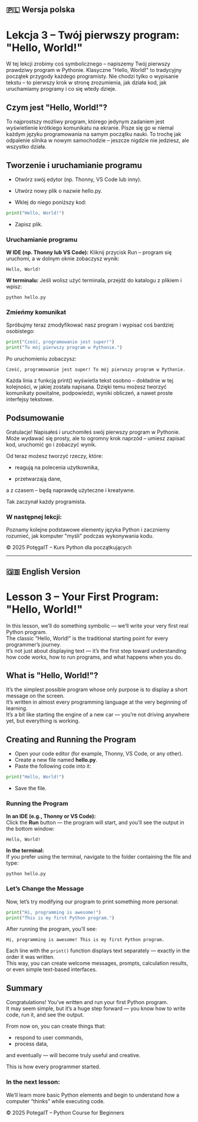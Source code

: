 ## 🇵🇱 Wersja polska

# Lekcja 3 – Twój pierwszy program: "Hello, World!"

W tej lekcji zrobimy coś symbolicznego – napiszemy Twój pierwszy prawdziwy program w Pythonie. 
Klasyczne "Hello, World!" to tradycyjny początek przygody każdego programisty. 
Nie chodzi tylko o wypisanie tekstu – to pierwszy krok w stronę zrozumienia, jak działa kod, jak uruchamiamy programy i co się wtedy dzieje.

## Czym jest "Hello, World!"?

To najprostszy możliwy program, którego jedynym zadaniem jest wyświetlenie krótkiego komunikatu na ekranie. 
Pisze się go w niemal każdym języku programowania na samym początku nauki. 
To trochę jak odpalenie silnika w nowym samochodzie – jeszcze nigdzie nie jedziesz, ale wszystko działa.

## Tworzenie i uruchamianie programu

* Otwórz swój edytor (np. Thonny, VS Code lub inny).

* Utwórz nowy plik o nazwie hello.py.

* Wklej do niego poniższy kod:
```python
print("Hello, World!")
```
* Zapisz plik.

### Uruchamianie programu

**W IDE (np. Thonny lub VS Code):**
Kliknij przycisk Run – program się uruchomi, a w dolnym oknie zobaczysz wynik:

`Hello, World!`

**W terminalu:**
Jeśli wolisz użyć terminala, przejdź do katalogu z plikiem i wpisz:

`python hello.py`

### Zmieńmy komunikat

Spróbujmy teraz zmodyfikować nasz program i wypisać coś bardziej osobistego:
```python
print("Cześć, programowanie jest super!")
print("To mój pierwszy program w Pythonie.")
```
Po uruchomieniu zobaczysz:

`Cześć, programowanie jest super!
To mój pierwszy program w Pythonie.`

Każda linia z funkcją print() wyświetla tekst osobno – dokładnie w tej kolejności, w jakiej została napisana. Dzięki temu możesz tworzyć komunikaty powitalne, podpowiedzi, wyniki obliczeń, a nawet proste interfejsy tekstowe.

## Podsumowanie

Gratulacje! Napisałeś i uruchomiłeś swój pierwszy program w Pythonie. Może wydawać się prosty, ale to ogromny krok naprzód – umiesz zapisać kod, uruchomić go i zobaczyć wynik.

Od teraz możesz tworzyć rzeczy, które:

* reagują na polecenia użytkownika,

* przetwarzają dane,

a z czasem – będą naprawdę użyteczne i kreatywne.

Tak zaczynał każdy programista.

### W następnej lekcji:

Poznamy kolejne podstawowe elementy języka Python i zaczniemy rozumieć, jak komputer "myśli" podczas wykonywania kodu.

© 2025 PotęgaIT – Kurs Python dla początkujących

---

## 🇬🇧 English Version

# Lesson 3 – Your First Program: "Hello, World!"

In this lesson, we’ll do something symbolic — we’ll write your very first real Python program.  
The classic “Hello, World!” is the traditional starting point for every programmer’s journey.  
It’s not just about displaying text — it’s the first step toward understanding how code works, how to run programs, and what happens when you do.

## What is "Hello, World!"?

It’s the simplest possible program whose only purpose is to display a short message on the screen.  
It’s written in almost every programming language at the very beginning of learning.  
It’s a bit like starting the engine of a new car — you’re not driving anywhere yet, but everything is working.

## Creating and Running the Program

* Open your code editor (for example, Thonny, VS Code, or any other).  
* Create a new file named **hello.py**.  
* Paste the following code into it:
```python
print("Hello, World!")
```
* Save the file.

### Running the Program

**In an IDE (e.g., Thonny or VS Code):**  
Click the **Run** button — the program will start, and you’ll see the output in the bottom window:

`Hello, World!`

**In the terminal:**  
If you prefer using the terminal, navigate to the folder containing the file and type:

`python hello.py`

### Let’s Change the Message

Now, let’s try modifying our program to print something more personal:
```python
print("Hi, programming is awesome!")
print("This is my first Python program.")
```
After running the program, you’ll see:

`Hi, programming is awesome!
This is my first Python program.`

Each line with the `print()` function displays text separately — exactly in the order it was written.  
This way, you can create welcome messages, prompts, calculation results, or even simple text-based interfaces.

## Summary

Congratulations! You’ve written and run your first Python program.  
It may seem simple, but it’s a huge step forward — you know how to write code, run it, and see the output.

From now on, you can create things that:

* respond to user commands,  
* process data,  

and eventually — will become truly useful and creative.

This is how every programmer started.

### In the next lesson:

We’ll learn more basic Python elements and begin to understand how a computer “thinks” while executing code.

© 2025 PotegaIT – Python Course for Beginners
